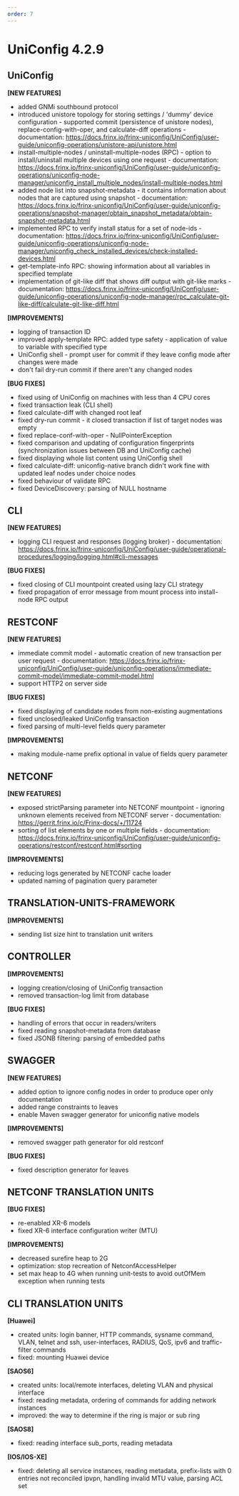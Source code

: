 ```yaml
---
order: 7
---
```


UniConfig 4.2.9
===============

UniConfig
---------

**\[NEW FEATURES\]**

-   added GNMi southbound protocol
-   introduced unistore topology for storing settings / \'dummy\' device
    configuration - supported commit (persistence of unistore nodes),
    replace-config-with-oper, and calculate-diff operations -
    documentation:
    <https://docs.frinx.io/frinx-uniconfig/UniConfig/user-guide/uniconfig-operations/unistore-api/unistore.html>
-   install-multiple-nodes / uninstall-multiple-nodes (RPC) - option to
    install/uninstall multiple devices using one request -
    documentation:
    <https://docs.frinx.io/frinx-uniconfig/UniConfig/user-guide/uniconfig-operations/uniconfig-node-manager/uniconfig_install_multiple_nodes/install-multiple-nodes.html>
-   added node list into snapshot-metadata - it contains information
    about nodes that are captured using snapshot - documentation:
    <https://docs.frinx.io/frinx-uniconfig/UniConfig/user-guide/uniconfig-operations/snapshot-manager/obtain_snapshot_metadata/obtain-snapshot-metadata.html>
-   implemented RPC to verify install status for a set of node-ids -
    documentation:
    <https://docs.frinx.io/frinx-uniconfig/UniConfig/user-guide/uniconfig-operations/uniconfig-node-manager/uniconfig_check_installed_devices/check-installed-devices.html>
-   get-template-info RPC: showing information about all variables in
    specified template
-   implementation of git-like diff that shows diff output with git-like
    marks - documentation:
    <https://docs.frinx.io/frinx-uniconfig/UniConfig/user-guide/uniconfig-operations/uniconfig-node-manager/rpc_calculate-git-like-diff/calculate-git-like-diff.html>

**\[IMPROVEMENTS\]**

-   logging of transaction ID
-   improved apply-template RPC: added type safety - application of
    value to variable with specified type
-   UniConfig shell - prompt user for commit if they leave config mode
    after changes were made
-   don\'t fail dry-run commit if there aren\'t any changed nodes

**\[BUG FIXES\]**

-   fixed using of UniConfig on machines with less than 4 CPU cores
-   fixed transaction leak (CLI shell)
-   fixed calculate-diff with changed root leaf
-   fixed dry-run commit - it closed transaction if list of target nodes
    was empty
-   fixed replace-conf-with-oper - NullPointerException
-   fixed comparison and updating of configuration fingerprints
    (synchronization issues between DB and UniConfig cache)
-   fixed displaying whole list content using UniConfig shell
-   fixed calculate-diff: uniconfig-native branch didn\'t work fine with
    updated leaf nodes under choice nodes
-   fixed behaviour of validate RPC
-   fixed DeviceDiscovery: parsing of NULL hostname

CLI
---

**\[NEW FEATURES\]**

-   logging CLI request and responses (logging broker) - documentation:
    <https://docs.frinx.io/frinx-uniconfig/UniConfig/user-guide/operational-procedures/logging/logging.html#cli-messages>

**\[BUG FIXES\]**

-   fixed closing of CLI mountpoint created using lazy CLI strategy
-   fixed propagation of error message from mount process into
    install-node RPC output

RESTCONF
--------

**\[NEW FEATURES\]**

-   immediate commit model - automatic creation of new transaction per
    user request - documentation:
    <https://docs.frinx.io/frinx-uniconfig/UniConfig/user-guide/uniconfig-operations/immediate-commit-model/immediate-commit-model.html>
-   support HTTP2 on server side

**\[BUG FIXES\]**

-   fixed displaying of candidate nodes from non-existing augmentations
-   fixed unclosed/leaked UniConfig transaction
-   fixed parsing of multi-level fields query parameter

**\[IMPROVEMENTS\]**

-   making module-name prefix optional in value of fields query
    parameter

NETCONF
-------

**\[NEW FEATURES\]**

-   exposed strictParsing parameter into NETCONF mountpoint - ignoring
    unknown elements received from NETCONF server - documentation:
    <https://gerrit.frinx.io/c/Frinx-docs/+/11724>
-   sorting of list elements by one or multiple fields - documentation:
    <https://docs.frinx.io/frinx-uniconfig/UniConfig/user-guide/uniconfig-operations/restconf/restconf.html#sorting>

**\[IMPROVEMENTS\]**

-   reducing logs generated by NETCONF cache loader
-   updated naming of pagination query parameter

TRANSLATION-UNITS-FRAMEWORK
---------------------------

**\[IMPROVEMENTS\]**

-   sending list size hint to translation unit writers

CONTROLLER
----------

**\[IMPROVEMENTS\]**

-   logging creation/closing of UniConfig transaction
-   removed transaction-log limit from database

**\[BUG FIXES\]**

-   handling of errors that occur in readers/writers
-   fixed reading snapshot-metadata from database
-   fixed JSONB filtering: parsing of embedded paths

SWAGGER
-------

**\[NEW FEATURES\]**

-   added option to ignore config nodes in order to produce oper only
    documentation
-   added range constraints to leaves
-   enable Maven swagger generator for uniconfig native models

**\[IMPROVEMENTS\]**

-   removed swagger path generator for old restconf

**\[BUG FIXES\]**

-   fixed description generator for leaves

NETCONF TRANSLATION UNITS
-------------------------

**\[BUG FIXES\]**

-   re-enabled XR-6 models
-   fixed XR-6 interface configuration writer (MTU)

**\[IMPROVEMENTS\]**

-   decreased surefire heap to 2G
-   optimization: stop recreation of NetconfAccessHelper
-   set max heap to 4G when running unit-tests to avoid outOfMem
    exception when running tests

CLI TRANSLATION UNITS
---------------------

**\[Huawei\]**

-   created units: login banner, HTTP commands, sysname command, VLAN,
    telnet and ssh, user-interfaces, RADIUS, QoS, ipv6 and
    traffic-filter commands
-   fixed: mounting Huawei device

**\[SAOS6\]**

-   created units: local/remote interfaces, deleting VLAN and physical
    interface
-   fixed: reading metadata, ordering of commands for adding network
    instances
-   improved: the way to determine if the ring is major or sub ring

**\[SAOS8\]**

-   fixed: reading interface sub\_ports, reading metadata

**\[IOS/IOS-XE\]**

-   fixed: deleting all service instances, reading metadata,
    prefix-lists with 0 entries not reconciled ipvpn, handling invalid
    MTU value, parsing ACL set
